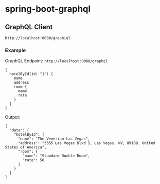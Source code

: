 # spring-boot-graphql

## GraphQL Client

`http://localhost:8080/graphiql`

### Example

GraphQL Endpoint: `http://localhost:8080/graphql`

```
{
  hotelById(id: "1") {
    name
    address
    room {
      name
      rate
    }
  }
}

```
Output:
```
{
  "data": {
    "hotelById": {
      "name": "The Venetian Las Vegas",
      "address": "3355 Las Vegas Blvd S, Las Vegas, NV, 89109, United States of America",
      "room": {
        "name": "Standard Double Room",
        "rate": 50
      }
    }
  }
}
```
